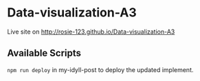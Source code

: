 # Data-visualization-A3
Live site on http://rosie-123.github.io/Data-visualization-A3
## Available Scripts
`npm run deploy` in my-idyll-post to deploy the updated implement.
